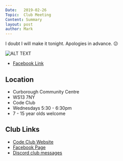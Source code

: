 ```yaml
---
Date:   2019-02-26
Topic:  Club Meeting
Content: Summary
layout: post
author: Mark
---
```

I doubt I will make it tonight. Apologies in advance. 😕

![ALT TEXT](https://scontent.fbhx6-1.fna.fbcdn.net/v/t1.6435-9/53155154_1932702110190213_5147292122688258048_n.jpg?_nc_cat=105&ccb=1-7&_nc_sid=dd63ad&_nc_ohc=jQ3fDOV_PkYAX9a2upA&_nc_ht=scontent.fbhx6-1.fna&edm=AKK4YLsEAAAA&oh=00_AfDwir-iE9xPqw_OK7P8MLUZncYrmnjbnd3ECUn5S-e0Ww&oe=654E138E)

* [Facebook Link](https://www.facebook.com/1481985248595237/posts/1932703273523430/)

## Location

* Curborough Community Centre
* WS13 7NY
* Code Club
* Wednesdays 5:30 - 6:30pm
* 7 - 15 year olds welcome

## Club Links

* [Code Club Website](https://lichfield-code-club.github.io/)
* [Facebook Page](https://www.facebook.com/LichfieldCoders)
* [Discord club messages](https://discord.gg/szz6xGK)
